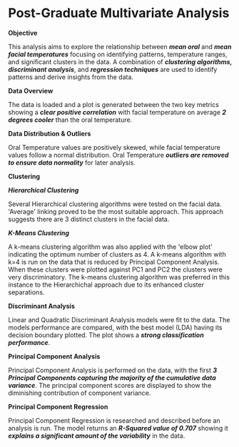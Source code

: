 # Post-Graduate Multivariate Analysis

**Objective**

This analysis aims to explore the relationship between ***mean oral*** and ***mean facial temperatures*** focusing on identifying patterns, temperature ranges, and significant clusters in the data. 
A combination of ***clustering algorithms, discriminant analysis***, and ***regression techniques*** are used to identify patterns and derive insights from the data.

**Data Overview**

The data is loaded and a plot is generated between the two key metrics showing a ***clear positive correlation*** with facial temperature on average ***2 degrees cooler*** than the oral temperature.

**Data Distribution & Outliers**

Oral Temperature values are positively skewed, while facial temperature values follow a normal distribution. 
Oral Temperature ***outliers are removed to ensure data normality*** for later analysis.

**Clustering**

***Hierarchical Clustering***

Several Hierarchical clustering algorithms were tested on the facial data. 'Average' linking proved to be the most suitable approach. This approach suggests there are 3 distinct clusters in the facial data. 

***K-Means Clustering***

A k-means clustering algorithm was also applied with the 'elbow plot' indicating the optimum number of clusters as 4. A k-means algorithm with k=4 is run on the data that is reduced by Principal Component Analysis. When these clusters were plotted against PC1 and PC2 the clusters were very discriminatory. The k-means clustering algorithm was preferred in this instance to the Hierarchichal approach due to its enhanced cluster separations.

**Discriminant Analysis**

Linear and Quadratic Discriminant Analysis models were fit to the data. The models performance are compared, with the best model (LDA) having its decision boundary plotted. The plot shows a ***strong classification performance***.

**Principal Component Analysis**

Principal Component Analysis is performed on the data, with the first ***3 Principal Components capturing the majority of the cumulative data variance***. The principal component scores are displayed to show the diminishing contribution of component variance. 

**Principal Component Regression**

Principal Component Regression is researched and described before an analysis is run. The model returns an ***R-Squared value of 0.707*** showing it ***explains a significant amount of the variability*** in the data. 
